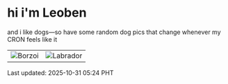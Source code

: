 # hi i'm Leoben

and i like dogs—so have some random dog pics that change whenever my CRON feels like it

|  |  |
|--------|----------|
| ![Borzoi](https://random-dog-vercel.vercel.app/api/random-borzoi?v=1761859490) | ![Labrador](https://random-dog-vercel.vercel.app/api/random-labrador?v=1761859490) |

Last updated: 2025-10-31 05:24 PHT
